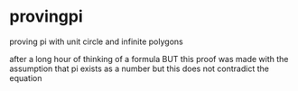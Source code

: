 # provingpi
proving pi with unit circle and infinite polygons

after a long hour of thinking of a formula BUT this proof was made with the assumption that pi exists as a number but this does not contradict the equation
